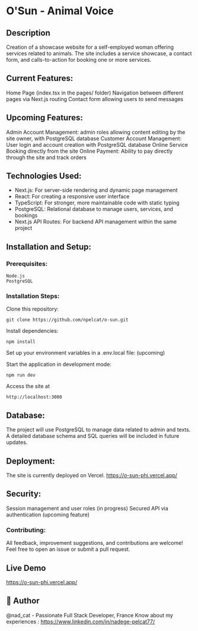 # O'Sun - Animal Voice

## Description
Creation of a showcase website for a self-employed woman offering services related to animals. 
The site includes a service showcase, a contact form, and calls-to-action for booking one or more services.

## Current Features:

 Home Page (index.tsx in the pages/ folder)
 Navigation between different pages via Next.js routing
 Contact form allowing users to send messages

## Upcoming Features:

Admin Account Management: admin roles allowing content editing by the site owner, with PostgreSQL database
Customer Account Management: User login and account creation with PostgreSQL database
Online Service Booking directly from the site
Online Payment: Ability to pay directly through the site and track orders

## Technologies Used:

- Next.js: For server-side rendering and dynamic page management
- React: For creating a responsive user interface
- TypeScript: For stronger, more maintainable code with static typing
- PostgreSQL: Relational database to manage users, services, and bookings
- Next.js API Routes: For backend API management within the same project

## Installation and Setup:
### Prerequisites:

    Node.js
    PostgreSQL

### Installation Steps:

Clone this repository:
    
    git clone https://github.com/npelcat/o-sun.git

Install dependencies: 
    
    npm install

Set up your environment variables in a .env.local file: (upcoming)

Start the application in development mode: 
    
    npm run dev

Access the site at 
    
    http://localhost:3000


## Database:

The project will use PostgreSQL to manage data related to admin and texts. 
A detailed database schema and SQL queries will be included in future updates.

## Deployment:

The site is currently deployed on Vercel.
    https://o-sun-phi.vercel.app/ 


## Security:

Session management and user roles (in progress)
Secured API via authentication (upcoming feature)




### Contributing:
All feedback, improvement suggestions, and contributions are welcome! Feel free to open an issue or submit a pull request.


## Live Demo
https://o-sun-phi.vercel.app/ 


## 🚀 Author
@nad_cat - Passionate Full Stack Developer, France
Know about my experiences : https://www.linkedin.com/in/nadege-pelcat77/

